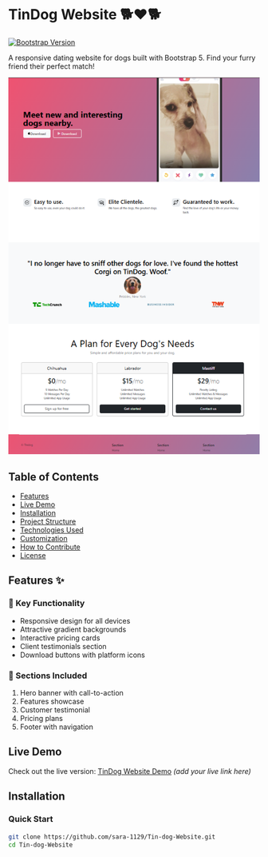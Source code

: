 # TinDog Website 🐕❤️🐕


[![Bootstrap Version](https://img.shields.io/badge/Bootstrap-5.3.5-purple.svg)](https://getbootstrap.com)

A responsive dating website for dogs built with Bootstrap 5. Find your furry friend their perfect match!

![TinDog Website Preview](goal.png)

## Table of Contents
- [Features](#features)
- [Live Demo](#live-demo)
- [Installation](#installation)
- [Project Structure](#project-structure)
- [Technologies Used](#technologies-used)
- [Customization](#customization)
- [How to Contribute](#how-to-contribute)
- [License](#license)

## Features ✨

### 🐾 Key Functionality
- Responsive design for all devices
- Attractive gradient backgrounds
- Interactive pricing cards
- Client testimonials section
- Download buttons with platform icons

### 📱 Sections Included
1. Hero banner with call-to-action
2. Features showcase
3. Customer testimonial
4. Pricing plans
5. Footer with navigation

## Live Demo
Check out the live version: [TinDog Website Demo](#) *(add your live link here)*

## Installation

### Quick Start
```bash
git clone https://github.com/sara-1129/Tin-dog-Website.git
cd Tin-dog-Website